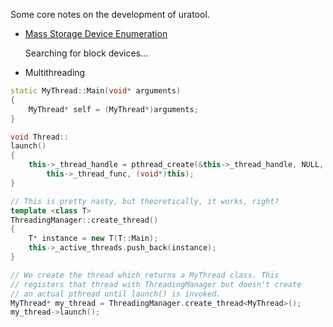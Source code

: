 
Some core notes on the development of uratool.

- [Mass Storage Device Enumeration](https://stackoverflow.com/questions/20562263/enumerate-usb-flash-drives-programatically-using-libudev-in-linux)
    
    Searching for block devices...


* Multithreading

```C++
static MyThread::Main(void* arguments)
{
    MyThread* self = (MyThread*)arguments;
}

void Thread::
launch()
{
    this->_thread_handle = pthread_create(&this->_thread_handle, NULL,
        this->_thread_func, (void*)this);
}

// This is pretty nasty, but theoretically, it works, right?
template <class T>
ThreadingManager::create_thread()
{
    T* instance = new T(T::Main);
    this->_active_threads.push_back(instance);
}

// We create the thread which returns a MyThread class. This
// registers that thread with ThreadingManager but doesn't create
// an actual pthread until launch() is invoked.
MyThread* my_thread = ThreadingManager.create_thread<MyThread>();
my_thread->launch();

```
